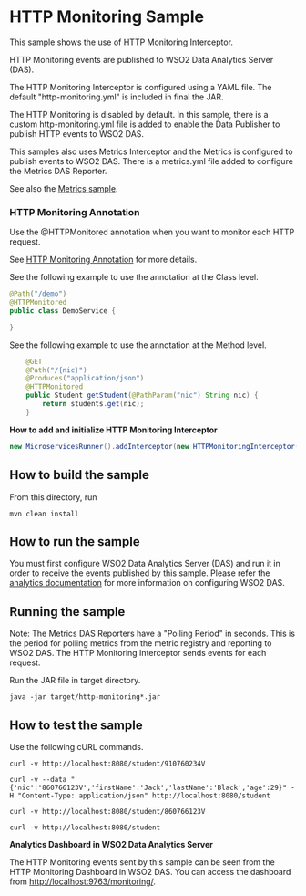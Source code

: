 # HTTP Monitoring Sample

This sample shows the use of HTTP Monitoring Interceptor.

HTTP Monitoring events are published to WSO2 Data Analytics Server (DAS).

The HTTP Monitoring Interceptor is configured using a YAML file. The default "http-monitoring.yml" is included in final the JAR.

The HTTP Monitoring is disabled by default. In this sample, there is a custom http-monitoring.yml file is added to enable the 
Data Publisher to publish HTTP events to WSO2 DAS.

This samples also uses Metrics Interceptor and the Metrics is configured to publish events to WSO2 DAS. There is a metrics.yml 
file added to configure the Metrics DAS Reporter.

See also the [Metrics sample](../metrics).

### HTTP Monitoring Annotation

Use the @HTTPMonitored annotation when you want to monitor each HTTP request. 

See [HTTP Monitoring Annotation](../../../../../#http-monitoring-annotation) for more details.

See the following example to use the annotation at the Class level.

```java
@Path("/demo")
@HTTPMonitored
public class DemoService {

}
```

See the following example to use the annotation at the Method level.


```java
    @GET
    @Path("/{nic}")
    @Produces("application/json")
    @HTTPMonitored
    public Student getStudent(@PathParam("nic") String nic) {
        return students.get(nic);
    }
```

**How to add and initialize HTTP Monitoring Interceptor**

```java
new MicroservicesRunner().addInterceptor(new HTTPMonitoringInterceptor())
```

## How to build the sample

From this directory, run

```
mvn clean install
```

## How to run the sample

You must first configure WSO2 Data Analytics Server (DAS) and run it in order to receive the events published by this sample.
Please refer the [analytics documentation](../../../analytics) 
for more information on configuring WSO2 DAS.

## Running the sample

Note: The Metrics DAS Reporters have a "Polling Period" in seconds. This is the period for polling metrics from the metric registry 
and reporting to WSO2 DAS. The HTTP Monitoring Interceptor sends events for each request.

Run the JAR file in target directory.

```
java -jar target/http-monitoring*.jar
```

## How to test the sample

Use the following cURL commands.
```
curl -v http://localhost:8080/student/910760234V

curl -v --data "{'nic':'860766123V','firstName':'Jack','lastName':'Black','age':29}" -H "Content-Type: application/json" http://localhost:8080/student

curl -v http://localhost:8080/student/860766123V

curl -v http://localhost:8080/student

```

**Analytics Dashboard in WSO2 Data Analytics Server**

The HTTP Monitoring events sent by this sample can be seen from the HTTP Monitoring Dashboard in WSO2 DAS.
You can access the dashboard from [http://localhost:9763/monitoring/](http://localhost:9763/monitoring/).
